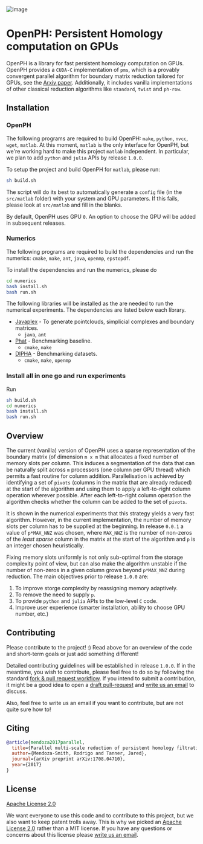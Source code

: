 ![image](https://drive.google.com/uc?export=view&id=1_CLDwYxbgP3BpcfoSaa5ZypOHD37tRwz)

# OpenPH: Persistent Homology computation on GPUs

OpenPH is a library for fast persistent homology computation on GPUs. OpenPH provides a `CUDA-C` implementation of `pms`, which is a provably convergent parallel algorithm for boundary matrix reduction tailored for GPUs, see the [Arxiv paper](https://arxiv.org/abs/1708.04710). Additionally, it includes vanilla implementations of other classical reduction algorithms like `standard`, `twist` and `ph-row`.

## Installation

### OpenPH

The following programs are required to build OpenPH: `make`, `python`, `nvcc`, `wget`, `matlab`. At this moment, `matlab` is the only interface for OpenPH, but we're working hard to make this project `matlab` independent. In particular, we plan to add `python` and `julia` APIs by release `1.0.0`.

To setup the project and build OpenPH for `matlab`, please run:

```bash
sh build.sh
```

The script will do its best to automatically generate a `config` file (in the `src/matlab` folder) with your system and GPU parameters. If this fails, please look at `src/matlab` and fill in the blanks. 

By default, OpenPH uses GPU `0`. An option to choose the GPU will be added in subsequent releases.

### Numerics

The following programs are required to build the dependencies and run the numerics: `cmake`, `make`, `ant`, `java`, `openmp`, `epstopdf`.

To install the dependencies and run the numerics, please do

```bash
cd numerics
bash install.sh
bash run.sh
```

The following libraries will be installed as the are needed to run the numerical experiments. The dependencies are listed below each library.

* [Javaplex](https://github.com/appliedtopology/javaplex) - To generate pointclouds, simplicial complexes and boundary matrices.
    * `java`, `ant`
* [Phat](https://bitbucket.org/phat-code/phat) - Benchmarking baseline.
    * `cmake`, `make`
* [DIPHA](https://github.com/DIPHA/dipha) - Benchmarking datasets.
    * `cmake`, `make`, `openmp`

### Install all in one go and run experiments

Run

```bash
sh build.sh
cd numerics
bash install.sh
bash run.sh
```

## Overview

The current (vanilla) version of OpenPH uses a sparse representation of the boundary matrix (of dimension `m x m` that allocates a fixed number of memory slots per column. This induces a segmentation of the data that can be naturally split across `m` processors (one column per GPU thread) which permits a fast routine for column addition. Parallelisation is achieved by identifying a set of `pivots` (columns in the matrix that are already reduced) at the start of the algorithm and using them to apply a left-to-right column operation wherever possible. After each left-to-right column operation the algorithm checks whether the column can be added to the set of `pivots`. 

It is shown in the numerical experiments that this strategy yields a very fast algorithm. However, in the current implementation, the number of memory slots per column has to be supplied at the beginning. In release `0.0.1` a value of `p*MAX_NNZ` was chosen, where `MAX_NNZ` is the number of non-zeros of the *least sparse* column in the matrix at the start of the algorithm and `p` is an integer chosen heuristically. 

Fixing memory slots uniformly is not only sub-optimal from the storage complexity point of view, but can also make the algorithm unstable if the number of non-zeros in a given column grows beyond `p*MAX_NNZ` during reduction. The main objectives prior to release `1.0.0` are:

1. To improve storge complexity by reassigning memory adaptively.
2. To remove the need to supply `p`.
3. To provide `python` and `julia` APIs to the low-level `C` code.
4. Improve user experience (smarter installation, ability to choose GPU number, etc.)

## Contributing

Please contribute to the project! :) Read above for an overview of the code and short-term goals or just add something different!

Detailed contributing guidelines will be established in release `1.0.0`. If in the meantime, you wish to contribute, please feel free to do so by following the standard [fork & pull request workflow](https://gist.github.com/Chaser324/ce0505fbed06b947d962). If you intend to submit a contribution, it might be a good idea to open a [draft pull-request](https://github.blog/2019-02-14-introducing-draft-pull-requests/) and [write us an email](mailto:r.mendozasmith@gmail.com) to discuss. 

Also, feel free to write us an email if you want to contribute, but are not quite sure how to!

## Citing

```bibtex
@article{mendoza2017parallel,
  title={Parallel multi-scale reduction of persistent homology filtrations},
  author={Mendoza-Smith, Rodrigo and Tanner, Jared},
  journal={arXiv preprint arXiv:1708.04710},
  year={2017}
}
```

## License

[Apache License 2.0](https://github.com/rodrgo/openph/blob/master/LICENSE)

We want everyone to use this code and to contribute to this project, but we also want to keep patent trolls away. This is why we picked an [Apache License 2.0](https://github.com/rodrgo/openph/blob/master/LICENSE) rather than a MIT license. If you have any questions or concerns about this license please [write us an email](mailto:r.mendozasmith@gmail.com).

